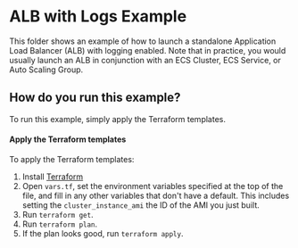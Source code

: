 # ALB with Logs Example

This folder shows an example of how to launch a standalone Application Load Balancer (ALB) with logging enabled. Note 
that in practice, you would usually launch an ALB in conjunction with an ECS Cluster, ECS Service, or Auto Scaling Group.

## How do you run this example?

To run this example, simply apply the Terraform templates.

#### Apply the Terraform templates

To apply the Terraform templates:

1. Install [Terraform](https://www.terraform.io/)
1. Open `vars.tf`, set the environment variables specified at the top of the file, and fill in any other variables that
   don't have a default. This includes setting the `cluster_instance_ami` the ID of the AMI you just built.
1. Run `terraform get`.
1. Run `terraform plan`.
1. If the plan looks good, run `terraform apply`.
